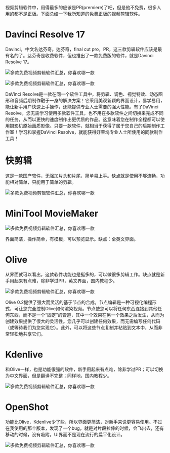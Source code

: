 视频剪辑软件中，用得最多的应该是PR(premiere)了吧，但是他不免费，很多人用的都不是正版。下面总结一下我所知道的免费正版的视频剪辑软件。

# Davinci Resolve 17

Davinci，中文名达芬奇。达芬奇，final cut pro，PR，这三款剪辑软件应该是最有名的了。达芬奇是收费软件，但也推出了一款免费版的软件，就是Davinci Resolve 17。

![多款免费视频剪辑软件汇总，你喜欢哪一款](https://p6-tt.byteimg.com/origin/pgc-image/b84a94a038d64263abeffecda96866c9?from=pc)

![多款免费视频剪辑软件汇总，你喜欢哪一款](https://p6-tt.byteimg.com/origin/pgc-image/f4c1ffe7e2d844738928053973727c6e?from=pc)

DaVinci Resolve是一款在同一个软件工具中，将剪辑、调色、视觉特效、动态图形和音频后期制作融于一身的解决方案！它采用美观新颖的界面设计，易学易用，能让新手用户快速上手操作，还能提供专业人士需要的强大性能。有了DaVinci Resolve，您无需学习使用多款软件工具，也不用在多款软件之间切换来完成不同的任务，从而以更快的速度制作出更优质的作品。这意味着您在制作全程都可以使用摄影机原始画质影像。只要一款软件，就相当于获得了属于您自己的后期制作工作室！学习和掌握DaVinci Resolve，就能获得好莱坞专业人士所使用的同款制作工具！

# 快剪辑

这是一款国产软件，无强加片头和片尾，简单易上手。缺点就是使用不够流畅，功能相对简单，只能用于简单的剪辑。

![多款免费视频剪辑软件汇总，你喜欢哪一款](https://p1-tt.byteimg.com/origin/pgc-image/4dee88cae7ac495a93c110784c9f3662?from=pc)

# MiniTool MovieMaker



![多款免费视频剪辑软件汇总，你喜欢哪一款](https://p1-tt.byteimg.com/origin/pgc-image/c0390d5f9b4f45438243f8a936132628?from=pc)

界面简洁，操作简单，有模板，可以预览显示。缺点：全英文界面。

# Olive

从界面就可以看出，这款软件功能也是挺多的，可以做很多剪辑工作。缺点就是新手用起来有点难，除非学过PR，英文界面，国内教程少。

![多款免费视频剪辑软件汇总，你喜欢哪一款](https://p1-tt.byteimg.com/origin/pgc-image/9cc28783b7c84829aa260696a5d70c83?from=pc)

Olive 0.2提供了强大而灵活的基于节点的合成。节点编辑是一种可视化编程形式，可让您完全控制Olive如何渲染视频。节点使您可以将任何东西连接到其他任何东西，而不是一个“固定”的管道，其中一个效果在另一个效果之后发生，从而为创建效果提供了很大的灵活性。您几乎可以创建任何效果，而无需编写任何代码（或等待我们为您实现它）。此外，可以将这些节点复制并粘贴到文本中，从而非常轻松地共享它们。

# Kdenlive

和Olive一样，也是功能很强的软件，新手用起来有点难，除非学过PR；可以切换为中文界面，但是翻译不完整；同样地，国内教程少。

![多款免费视频剪辑软件汇总，你喜欢哪一款](https://p1-tt.byteimg.com/origin/pgc-image/6e0f654bc351420688f19788375961aa?from=pc)

# OpenShot

功能比Olive，Kdenlive少了些，所以界面更简洁，对新手来说更容易使用。不过在我使用的那个版本，发现了一个bug，就是对片段拉伸的时候，会飞出去，还有移动的时候，没有吸附。UI界面不是现在流行的扁平化设计。

![多款免费视频剪辑软件汇总，你喜欢哪一款](https://p3-tt.byteimg.com/origin/pgc-image/a651f3244ddf472c911c11d2d9305343?from=pc)
